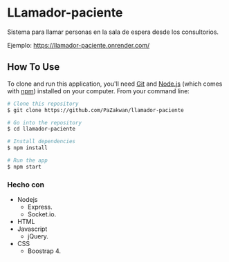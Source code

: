 # LLamador-paciente

Sistema para llamar personas en la sala de espera desde los consultorios.

Ejemplo: https://llamador-paciente.onrender.com/

## How To Use

To clone and run this application, you'll need [Git](https://git-scm.com) and [Node.js](https://nodejs.org/en/download/) (which comes with [npm](http://npmjs.com)) installed on your computer. From your command line:

```bash
# Clone this repository
$ git clone https://github.com/PaZakwan/llamador-paciente

# Go into the repository
$ cd llamador-paciente

# Install dependencies
$ npm install

# Run the app
$ npm start
```

### Hecho con

- Nodejs
  - Express.
  - Socket.io.
- HTML
- Javascript
  - jQuery.
- CSS
  - Boostrap 4.

